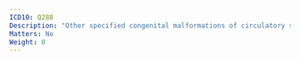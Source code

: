 ```yaml
---
ICD10: Q288
Description: "Other specified congenital malformations of circulatory system"
Matters: No
Weight: 0
---
```



